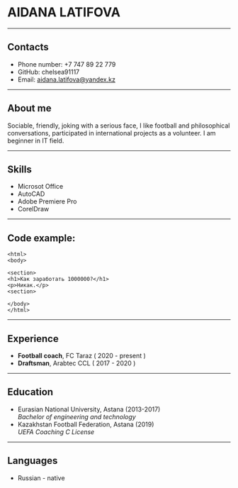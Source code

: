 # AIDANA LATIFOVA
------------------------
## __Contacts__
* Phone number: +7 747 89 22 779
* GitHub: chelsea91117
* Email: aidana.latifova@yandex.kz
------------------------
## __About me__
Sociable, friendly, joking with a serious face, I like football and philosophical conversations, participated in international projects as a volunteer. I am beginner in IT field.
***********
## __Skills__
* Microsot Office
* AutoCAD
* Adobe Premiere Pro
* CorelDraw
 --------------------------
 ## __Code example:__
```
<html>
<body>

<section>
<h1>Как заработать 1000000?</h1>
<p>Никак.</p>
<section>

</body>
</html>
```
--------------------------
 ## __Experience__
 * __Football coach__, FC Taraz ( 2020 - present )
 * __Draftsman__, Arabtec CCL ( 2017 - 2020 ) 
 ---------------
 ## __Education__
 * Eurasian National University, Astana (2013-2017)  
   _Bachelor of engineering and technology_
 * Kazakhstan Football Federation, Astana (2019)  
   _UEFA Coaching C License_ 
   
 ------------------------------------------
   ## __Languages__
   * Russian - native